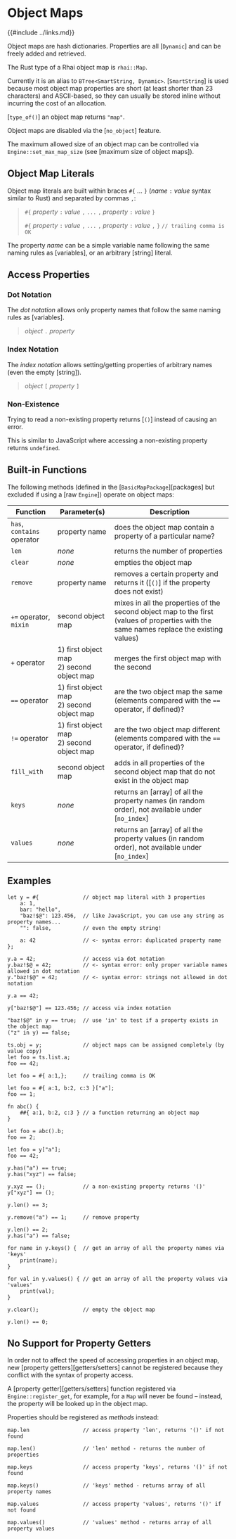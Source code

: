 Object Maps
===========

{{#include ../links.md}}

Object maps are hash dictionaries. Properties are all [`Dynamic`] and can be freely added and retrieved.

The Rust type of a Rhai object map is `rhai::Map`.

Currently it is an alias to `BTree<SmartString, Dynamic>`.
[`SmartString`] is used because most object map properties are short (at least shorter than 23
characters) and ASCII-based, so they can usually be stored inline without incurring the cost of an allocation.

[`type_of()`] an object map returns `"map"`.

Object maps are disabled via the [`no_object`] feature.

The maximum allowed size of an object map can be controlled via `Engine::set_max_map_size`
(see [maximum size of object maps]).


Object Map Literals
------------------

Object map literals are built within braces `#{` ... `}` (_name_ `:` _value_ syntax similar to Rust)
and separated by commas `,`:

> `#{` _property_ `:` _value_ `,` `...` `,` _property_ `:` _value_ `}`
>
> `#{` _property_ `:` _value_ `,` `...` `,` _property_ `:` _value_ `,` `}`  `// trailing comma is OK`

The property _name_ can be a simple variable name following the same
naming rules as [variables], or an arbitrary [string] literal.


Access Properties
-----------------

### Dot Notation

The _dot notation_ allows only property names that follow the same naming rules as [variables].

> _object_ `.` _property_

### Index Notation

The _index notation_ allows setting/getting properties of arbitrary names (even the empty [string]).

> _object_ `[` _property_ `]`

### Non-Existence

Trying to read a non-existing property returns [`()`] instead of causing an error.

This is similar to JavaScript where accessing a non-existing property returns `undefined`.


Built-in Functions
-----------------

The following methods (defined in the [`BasicMapPackage`][packages] but excluded if using a [raw `Engine`])
operate on object maps:

| Function                   | Parameter(s)                                 | Description                                                                                                                              |
| -------------------------- | -------------------------------------------- | ---------------------------------------------------------------------------------------------------------------------------------------- |
| `has`, `contains` operator | property name                                | does the object map contain a property of a particular name?                                                                             |
| `len`                      | _none_                                       | returns the number of properties                                                                                                         |
| `clear`                    | _none_                                       | empties the object map                                                                                                                   |
| `remove`                   | property name                                | removes a certain property and returns it ([`()`] if the property does not exist)                                                        |
| `+=` operator, `mixin`     | second object map                            | mixes in all the properties of the second object map to the first (values of properties with the same names replace the existing values) |
| `+` operator               | 1) first object map<br/>2) second object map | merges the first object map with the second                                                                                              |
| `==` operator              | 1) first object map<br/>2) second object map | are the two object map the same (elements compared with the `==` operator, if defined)?                                                  |
| `!=` operator              | 1) first object map<br/>2) second object map | are the two object map different (elements compared with the `==` operator, if defined)?                                                 |
| `fill_with`                | second object map                            | adds in all properties of the second object map that do not exist in the object map                                                      |
| `keys`                     | _none_                                       | returns an [array] of all the property names (in random order), not available under [`no_index`]                                         |
| `values`                   | _none_                                       | returns an [array] of all the property values (in random order), not available under [`no_index`]                                        |


Examples
--------

```rust,no_run
let y = #{              // object map literal with 3 properties
    a: 1,
    bar: "hello",
    "baz!$@": 123.456,  // like JavaScript, you can use any string as property names...
    "": false,          // even the empty string!

    a: 42               // <- syntax error: duplicated property name
};

y.a = 42;               // access via dot notation
y.baz!$@ = 42;          // <- syntax error: only proper variable names allowed in dot notation
y."baz!$@" = 42;        // <- syntax error: strings not allowed in dot notation

y.a == 42;

y["baz!$@"] == 123.456; // access via index notation

"baz!$@" in y == true;  // use 'in' to test if a property exists in the object map
("z" in y) == false;

ts.obj = y;             // object maps can be assigned completely (by value copy)
let foo = ts.list.a;
foo == 42;

let foo = #{ a:1,};     // trailing comma is OK

let foo = #{ a:1, b:2, c:3 }["a"];
foo == 1;

fn abc() {
    ##{ a:1, b:2, c:3 } // a function returning an object map
}

let foo = abc().b;
foo == 2;

let foo = y["a"];
foo == 42;

y.has("a") == true;
y.has("xyz") == false;

y.xyz == ();            // a non-existing property returns '()'
y["xyz"] == ();

y.len() == 3;

y.remove("a") == 1;     // remove property

y.len() == 2;
y.has("a") == false;

for name in y.keys() {  // get an array of all the property names via 'keys'
    print(name);
}

for val in y.values() { // get an array of all the property values via 'values'
    print(val);
}

y.clear();              // empty the object map

y.len() == 0;
```


No Support for Property Getters
------------------------------

In order not to affect the speed of accessing properties in an object map, new
[property getters][getters/setters] cannot be registered because they conflict with the syntax of
property access.

A [property getter][getters/setters] function registered via `Engine::register_get`, for example,
for a `Map` will never be found &ndash; instead, the property will be looked up in the object map.

Properties should be registered as _methods_ instead:

```rust,no_run
map.len                 // access property 'len', returns '()' if not found

map.len()               // 'len' method - returns the number of properties

map.keys                // access property 'keys', returns '()' if not found

map.keys()              // 'keys' method - returns array of all property names

map.values              // access property 'values', returns '()' if not found

map.values()            // 'values' method - returns array of all property values
```
